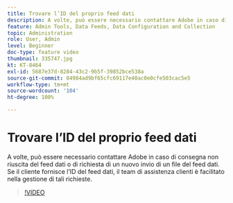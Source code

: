 ```yaml
---
title: Trovare l’ID del proprio feed dati
description: A volte, può essere necessario contattare Adobe in caso di consegna non riuscita del feed dati o di richiesta di un nuovo invio di un file del feed dati. Se il cliente fornisce l’ID del feed dati, il team di assistenza clienti è facilitato nella gestione di tali richieste.
feature: Admin Tools, Data Feeds, Data Configuration and Collection
topic: Administration
role: User, Admin
level: Beginner
doc-type: feature video
thumbnail: 335747.jpg
kt: KT-8464
exl-id: 5687e37d-8284-43c2-9b5f-39852bce538a
source-git-commit: 84984ad9bf65cfc69117e40ac0e0cfe503cac5e5
workflow-type: tm+mt
source-wordcount: '104'
ht-degree: 100%

---
```


# Trovare l’ID del proprio feed dati

A volte, può essere necessario contattare Adobe in caso di consegna non riuscita del feed dati o di richiesta di un nuovo invio di un file del feed dati. Se il cliente fornisce l’ID del feed dati, il team di assistenza clienti è facilitato nella gestione di tali richieste.

>[!VIDEO](https://video.tv.adobe.com/v/3418481/?quality=12&learn=on&captions=ita)
